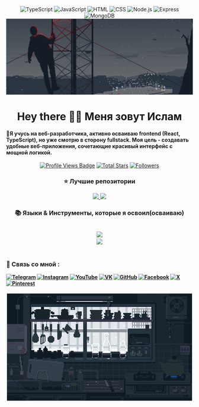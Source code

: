 <!-- Шапка профиля -->
<div align="center">
  <img src="https://img.shields.io/badge/TypeScript-white?style=for-the-badge&logo=typescript&logoColor=3178C6&color=161b22" alt="TypeScript" />
  <img src="https://img.shields.io/badge/JavaScript-white?style=for-the-badge&logo=javascript&logoColor=F7DF1E&color=161b22" alt="JavaScript" />
  <img src="https://img.shields.io/badge/HTML-white?style=for-the-badge&logo=html5&logoColor=E34F26&color=161b22" alt="HTML" />
  <img src="https://img.shields.io/badge/CSS-white?style=for-the-badge&logo=css3&logoColor=1572B6&color=161b22" alt="CSS" />
  <img src="https://img.shields.io/badge/Node.js-white?style=for-the-badge&logo=nodedotjs&logoColor=339933&color=161b22" alt="Node.js" />
  <img src="https://img.shields.io/badge/Express-white?style=for-the-badge&logo=express&logoColor=white&color=161b22" alt="Express" />
  <img src="https://img.shields.io/badge/MongoDB-white?style=for-the-badge&logo=mongodb&logoColor=47A248&color=161b22" alt="MongoDB" />
</div>

<div align="center">
  <img src="https://github.com/Bogatyrev-Islam/Bogatyrev-Islam/blob/main/header-git.gif" alt="My GIF">
</div>



<!-- Приветствие -->
<h1 align="center">Hey there 🙋‍♂️ Меня зовут Ислам</h1>

<h4 align="left">🌟Я учусь на веб-разработчика, активно осваиваю frontend (React, TypeScript), но уже смотрю в сторону fullstack. Моя цель - создавать удобные веб-приложения, сочетающие красивый интерфейс с мощной логикой.</h4>

<div align="center">
  <!-- Profile Views -->
  <a href="https://github.com/Bogatyrev-Islam" target="_blank">
    <img src="https://komarev.com/ghpvc/?username=Bogatyrev-Islam&label=Profile%20views&color=5e81ac&style=for-the-badge&logo=github&logoColor=white&labelColor=161b22" 
         alt="Profile Views Badge" /></a>
  <!-- Total Stars -->
  <a href="https://github.com/Bogatyrev-Islam?tab=repositories&sort=stargazers" target="_blank">
    <img alt="Total Stars" title="Total stars on GitHub"
         src="https://img.shields.io/github/stars/Bogatyrev-Islam?style=for-the-badge&label=Stars&color=bf616a&logo=github&labelColor=161b22" /></a>
  <!-- Followers -->
  <a href="https://github.com/Bogatyrev-Islam?tab=followers" target="_blank">
    <img alt="Followers" title="Follow me on GitHub"
         src="https://img.shields.io/github/followers/Bogatyrev-Islam?style=for-the-badge&label=Followers&color=5e81ac&logo=github&labelColor=161b22" />
  </a>
</div>



<!-- Лучшие репозитории-->
<div align="center">
  <h3>⭐️ Лучшие репозитории</h3>
<a href="https://github.com/Bogatyrev-Islam/express-social-network">
  <img width=380 src="https://github-readme-stats.vercel.app/api/pin/?username=Bogatyrev-Islam&repo=express-social-network&theme=light&title_color=ffffff&icon_color=ffffff&text_color=ffffff&bg_color=2e3440" />
</a>
   <a href="https://github.com/Bogatyrev-Islam/web-dev-learning">
  <img width=380 src="https://github-readme-stats.vercel.app/api/pin/?username=Bogatyrev-Islam&repo=web-dev-learning&theme=light&title_color=ffffff&icon_color=ffffff&text_color=ffffff&bg_color=2e3440" />
</a>
</div>



<!-- Языки-->
<h3 align="center">📚 Языки & Инструменты, которые я освоил(осваиваю)</h3>
<br/>
<div align="center">
  <img src="https://skillicons.dev/icons?i=react,ts,javascript,html,css,vscode,github,figma" /><br>
  <img src="https://skillicons.dev/icons?i=nodejs,npm,express,pug,mongodb,nginx,powershell,git" /><br>
</div>
<br/>




<!--Мои соц-сети-->
<h4>
  <div align="left"> 
  <h3>🧲 Связь со мной :</h3>
 <a href="https://t.me/bogatyrev_islam">
  <img src="https://img.shields.io/badge/Telegram-%2326A5E4.svg?style=for-the-badge&logo=telegram&logoColor=white" alt="Telegram" /></a> 
 <a href="#">
  <img src="https://img.shields.io/badge/Instagram-%23E4405F.svg?style=for-the-badge&logo=instagram&logoColor=white" alt="Instagram" /></a> 
 <a href="#">
  <img src="https://img.shields.io/badge/YouTube-CC0000?style=for-the-badge&logo=youtube&logoColor=white" alt="YouTube" /></a>
 <a href="#">
  <img src="https://img.shields.io/badge/VK-0077FF?style=for-the-badge&logo=vk&logoColor=white&logoWidth=15&logoPadding=0" alt="VK" /></a>  
 <a href="#">
  <img src="https://img.shields.io/badge/GitHub-%23181717.svg?style=for-the-badge&logo=github&logoColor=white&logoWidth=15&logoPadding=0" alt="GitHub" /></a> 
 <a href="#">
  <img src="https://img.shields.io/badge/Facebook-%231877F2.svg?style=for-the-badge&logo=Facebook&logoColor=white&logoWidth=15&logoPadding=0" alt="Facebook" /></a> 
 <a href="#">
  <img src="https://img.shields.io/badge/X-%23000000.svg?style=for-the-badge&logo=X&logoColor=white&logoWidth=15&logoPadding=0" alt="X" /></a> 
 <a href="#">
  <img src="https://img.shields.io/badge/Pinterest-%23E60023.svg?style=for-the-badge&logo=Pinterest&logoColor=white&logoWidth=15&logoPadding=0" alt="Pinterest" /></a> 
</div>
</h4>


  
<!-- Футер профиля -->
<div align="center">
  <img src="https://github.com/Bogatyrev-Islam/Bogatyrev-Islam/blob/main/undefined%20-%20Imgur%20(2).gif?raw=true" alt="My GIF" >
</div>
